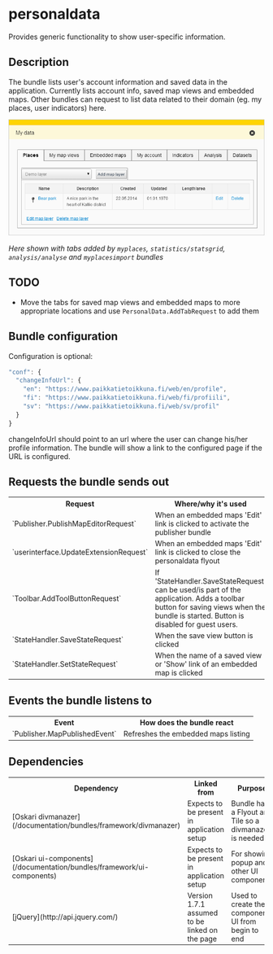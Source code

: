 # personaldata

Provides generic functionality to show user-specific information.

## Description

The bundle lists user's account information and saved data in the application.
Currently lists account info, saved map views and embedded maps.
Other bundles can request to list data related to their domain (eg. my places, user indicators) here.

![Personal data](personaldata.png)

*Here shown with tabs added by `myplaces`, `statistics/statsgrid`, `analysis/analyse` and `myplacesimport` bundles*

## TODO

* Move the tabs for saved map views and embedded maps to more appropriate locations and use `PersonalData.AddTabRequest` to add them

## Bundle configuration

Configuration is optional:

```javascript
"conf": {
  "changeInfoUrl": {
    "en": "https://www.paikkatietoikkuna.fi/web/en/profile",
    "fi": "https://www.paikkatietoikkuna.fi/web/fi/profiili",
    "sv": "https://www.paikkatietoikkuna.fi/web/sv/profil"
  }
}
```

changeInfoUrl should point to an url where the user can change his/her profile information.
The bundle will show a link to the configured page if the URL is configured.

## Requests the bundle sends out

<table class="table">
<tr>
  <th> Request </th>
  <th> Where/why it's used</th>
</tr>
<tr>
  <td> `Publisher.PublishMapEditorRequest` </td>
  <td> When an embedded maps 'Edit' link is clicked to activate the publisher bundle </td>
</tr>
<tr>
  <td> `userinterface.UpdateExtensionRequest` </td>
  <td> When an embedded maps 'Edit' link is clicked to close the personaldata flyout </td>
</tr>

<tr>
  <td> `Toolbar.AddToolButtonRequest` </td>
  <td> If 'StateHandler.SaveStateRequest' can be used/is part of the application.
  Adds a toolbar button for saving views when the bundle is started.
  Button is disabled for guest users.</td>
</tr>
<tr>
  <td> `StateHandler.SaveStateRequest` </td>
  <td> When the save view button is clicked </td>
</tr>
<tr>
  <td> `StateHandler.SetStateRequest` </td>
  <td> When the name of a saved view or 'Show' link of an embedded map is clicked </td>
</tr>

</table>

## Events the bundle listens to

<table class="table">
  <tr>
    <th> Event </th><th> How does the bundle react</th>
  </tr>
  <tr>
    <td> `Publisher.MapPublishedEvent` </td><td> Refreshes the embedded maps listing </td>
  </tr>
</table>

## Dependencies

<table class="table">
  <tr>
    <th>Dependency</th>
    <th>Linked from</th>
    <th>Purpose</th>
  </tr>
  <tr>
    <td> [Oskari divmanazer](/documentation/bundles/framework/divmanazer)</td>
    <td> Expects to be present in application setup </td>
    <td> Bundle has a Flyout and Tile so a divmanazer is needed </td>
  </tr>
  <tr>
    <td> [Oskari ui-components](/documentation/bundles/framework/ui-components)</td>
    <td> Expects to be present in application setup </td>
    <td> For showing popup and other UI components </td>
  </tr>
  <tr>
    <td> [jQuery](http://api.jquery.com/) </td>
    <td> Version 1.7.1 assumed to be linked on the page</td>
    <td> Used to create the component UI from begin to end</td>
  </tr>
</table>
